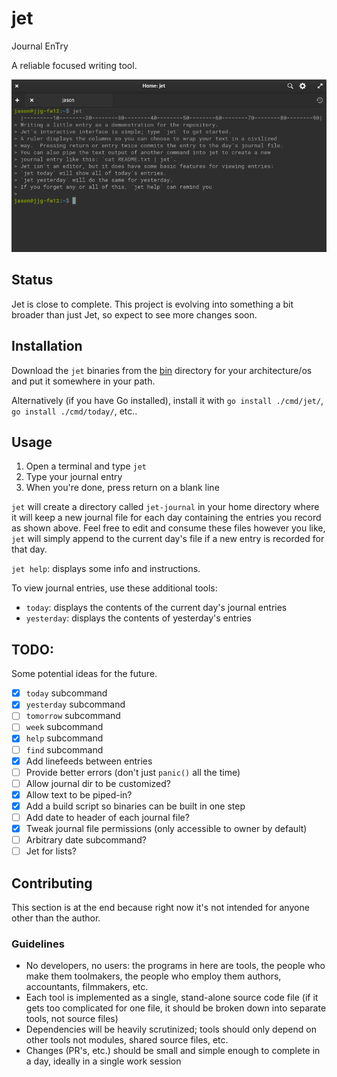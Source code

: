 # jet
Journal EnTry

A reliable focused writing tool.

![screenshot of jet running in a terminal](docs/images/screenshot.png)

## Status
Jet is close to complete.  This project is evolving into something a bit broader than just Jet, so expect to see more changes soon.

## Installation
Download the `jet` binaries from the [bin](bin) directory for your architecture/os and put it somewhere in your path.

Alternatively (if you have Go installed), install it with `go install ./cmd/jet/`, `go install ./cmd/today/`, etc..

## Usage
1. Open a terminal and type `jet`
2. Type your journal entry
3. When you're done, press return on a blank line

`jet` will create a directory called `jet-journal` in your home directory where it will keep a new journal file for each day containing the entries you record as shown above.  Feel free to edit and consume these files however you like, `jet` will simply append to the current day's file if a new entry is recorded for that day.

`jet help`: displays some info and instructions.

To view journal entries, use these additional tools:
* `today`: displays the contents of the current day's journal entries
* `yesterday`: displays the contents of yesterday's entries

## TODO:
Some potential ideas for the future.

- [X] `today` subcommand
- [X] `yesterday` subcommand
- [ ] `tomorrow` subcommand
- [ ] `week` subcommand
- [X] `help` subcommand
- [ ] `find` subcommand
- [X] Add linefeeds between entries
- [ ] Provide better errors (don't just `panic()` all the time)
- [ ] Allow journal dir to be customized?
- [X] Allow text to be piped-in?
- [X] Add a build script so binaries can be built in one step
- [ ] Add date to header of each journal file?
- [X] Tweak journal file permissions (only accessible to owner by default)
- [ ] Arbitrary date subcommand?
- [ ] Jet for lists?

## Contributing
This section is at the end because right now it's not intended for anyone other than the author.

### Guidelines
* No developers, no users: the programs in here are tools, the people who make them toolmakers, the people who employ them authors, accountants, filmmakers, etc.
* Each tool is implemented as a single, stand-alone source code file (if it gets too complicated for one file, it should be broken down into separate tools, not source files)
* Dependencies will be heavily scrutinized; tools should only depend on other tools not modules, shared source files, etc.
* Changes (PR's, etc.) should be small and simple enough to complete in a day, ideally in a single work session
